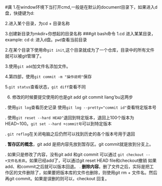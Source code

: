 #龚
1.在window环境下当打开cmd,一般是在默认的document目录下，如果进入d盘，快捷键为d:

2.进入某个目录，为cd + 目录名称

3.创建新目录为mkdir+你想起的目录名称
###git bash命令
1.cd 进入某某目录，example: cd d: 进入d盘。`pwd`查看当前目录

2.在某个目录下使用命`git init`,这个目录就成为了一个仓库，目录中的所有文件就可以被git管理了。

3.使用`git add`加文件名添加文件。

4.第四部，使用`git commit -m "操作说明"`保存

5.`git status`查看状态，`git diff`查看不同

6. 修改的时候要提交使用的也是git add git commit liang'bu这两步

 . 使用`git log`查看历史记录 使用`git log --pretty="commit id"`查看特定版本号
 
 . 使用`git reset --hard HEAD^`退回到特定版本，退回上100个版本为HEAD~100。`git set --hard +commit号`可以到特定版本
 
 . `git reflog`在关闭电脑之后仍然可以找到历史的各个版本号用于退回
 
 . **暂存区的概念**，git add 是把内容先放到暂存区。git commit就是放到分支上。
 
 . 如果只是修改了内容，没有git add 和git commit 可以通过 `git checkout -- +文件名丢弃`。如果已经add了，可以通过git reset HEAD file和checkout撤销
 如果add、和commit之后就可以版本回退。
 . **删除内容**。删了文件之后，实际是把工作区的文件删除了，如果要把版本库的文件也删除，则使用git rm + 文件名。然后再git commit。如果是误删的则可以，checkout 回复。
 
    

